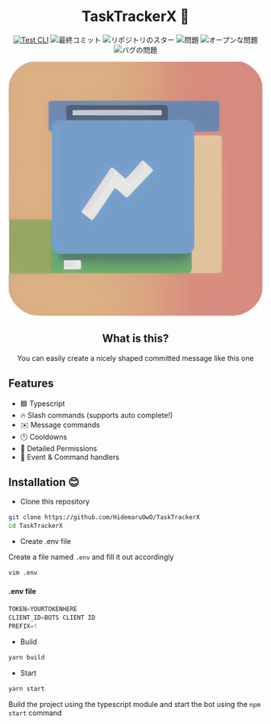 <div align="center">

# TaskTrackerX 👻

[![Test CLI](https://github.com/HidemaruOwO/TaskTrackerX/actions/workflows/test.yml/badge.svg)](https://github.com/HidemaruOwO/pummit/actions/workflows/build-test.yml)
![最終コミット](https://img.shields.io/github/last-commit/HidemaruOwO/TaskTrackerX?style=flat-square)
![リポジトリのスター](https://img.shields.io/github/stars/HidemaruOwO/TaskTrackerX?style=flat-square)
![問題](https://img.shields.io/github/issues/HidemaruOwO/TaskTrackerX?style=flat-square)
![オープンな問題](https://img.shields.io/github/issues-raw/HidemaruOwO/TaskTrackerX?style=flat-square)
![バグの問題](https://img.shields.io/github/issues/HidemaruOwO/TaskTrackerX/bug?style=flat-square)

![image](/assets/tasktrackerx.png)

## What is this?

You can easily create a nicely shaped committed message like this one


</div>

## Features

-   🟦 Typescript
-   🔥 Slash commands (supports auto complete!)
-   ✉️ Message commands
-   🕛 Cooldowns
-   🏴 Detailed Permissions
-   💪 Event & Command handlers

## Installation 😊

-   Clone this repository

```bash
git clone https://github.com/HidemaruOwO/TaskTrackerX
cd TaskTrackerX
```

-   Create .env file

Create a file named `.env` and fill it out accordingly

```bash
vim .env

```

#### .env file

```js
TOKEN=YOURTOKENHERE
CLIENT_ID=BOTS CLIENT ID
PREFIX=!
```

-   Build

```bash
yarn build
```

-   Start

```bash
yarn start
```

Build the project using the typescript module and start the bot using the `npm start` command
